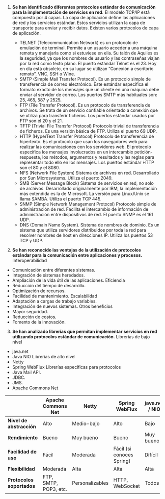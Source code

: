 1. **Se han identificado diferentes protocolos estándar de comunicación para la implementación de servicios en red.** 
El modelo TCP/IP está compuesto por 4 capas. La capa de aplicación define las aplicaciones de red y los servicios estándar. Estos servicios utilizan la capa de transporte para enviar y recibir datos. Existen varios protocolos de capa de aplicación.
	- TELNET (Telecommunication Network) es un protocolo de emulación de terminal. Permite a un usuario acceder a una máquina remota y manejarla como si estuviese en ella. Su talón de Aquiles es la seguridad, ya que los nombres de usuario y las contraseñas viajan por la red como texto plano. El puerto estándar Telnet es el 23. Hoy en día está obsoleto, en su lugar se utilizan “Conexión a escritorio remoto”, VNC, SSH o Wine.
	- SMTP (Simple Mail Transfer Protocol). Es un protocolo simple de transferencia de correo electrónico. Este estándar especifica el formato exacto de los mensajes que un cliente en una máquina debe enviar al servidor de correo. Los puertos SMTP más habituales son: 25, 465, 587 y 2525.
	- FTP (File Transfer Protocol). Es un protocolo de transferencia de archivos. Se trata de un servicio confiable orientado a conexión que se utiliza para transferir ficheros. Los puertos estándar usados por FTP son el 20 y el 21.
	- TFTP (Trivial File Transfer Protocol) Protocolo trivial de transferencia de ficheros. Es una versión básica de FTP. Utiliza el puerto 69 UDP.
	- HTTP (HyperText Transfer Protocol) Protocolo de transferencia de hipertexto. Es el protocolo que usan los navegadores web para realizar las comunicaciones con los servidores web. El protocolo especifica los mensajes involucrados en un intercambio petición-respuesta, los métodos, argumentos y resultados y las reglas para representar todo ello en los mensajes. Los puertos estándar HTTP son el 80 y el 8080.
	- NFS (Network File System) Sistema de archivos en red. Desarrollado por Sun Microsystems. Utiliza el puerto 2049.
	- SMB (Server Message Block) Sistema de servicios en red, no solo de archivos. Desarrollado originalmente por IBM, la implementación más extendida es la de Microsoft. La versión para Linux/Unix se llama SAMBA. Utiliza el puerto TCP 445.
	- SNMP (Simple Network Management Protocol) Protocolo simple de administración de red. Facilita el intercambio de información de administración entre dispositivos de red. El puerto SNMP es el 161 UDP.
	- DNS (Domain Name System). Sistema de nombres de dominio. Es un sistema que utiliza servidores distribuidos por toda la red para resolver nombres de host en direcciones IP. Utiliza los puertos 53 TCP y UDP.

2. **Se han reconocido las ventajas de la utilización de protocolos estándar para la comunicación entre aplicaciones y procesos.** 
Interoperabilidad 
- Comunicación entre diferentes sistemas.
- Integración de sistemas heredados.
- Ampliación de la vida útil de las aplicaciones.
Eficiencia
- Reducción del tiempo de desarrollo.
- Optimización de recursos.
- Facilidad de mantenimiento.
Escalabilidad
- Adaptación a cargas de trabajo variables.
- Integración de nuevos sistemas.
Otros beneficios
- Mayor seguridad.
- Reducción de costos.
- Fomento de la innovación.

3. **Se han analizado librerías que permitan implementar servicios en red utilizando protocolos estándar de comunicación.**
Librerías de bajo nivel
- java.net
- Java NIO
Librerías de alto nivel
- Netty
- Spring WebFlux
Librerías específicas para protocolos
- Java Mail API.
- JDBC.
- JMS.
- Apache Commons Net

|                           | Apache Commons Net    | Netty           | Spring WebFlux            | java.net / NIO |
| ------------------------- | --------------------- | --------------- | ------------------------- | -------------- |
| **Nivel de abstracción**  | Alto                  | Medio-bajo      | Alto                      | Bajo           |
| **Rendimiento**           | Bueno                 | Muy bueno       | Bueno                     | Muy bueno      |
| **Facilidad de uso**      | Fácil                 | Moderada        | Fácil (si conoces Spring) | Difícil        |
| **Flexibilidad**          | Moderada              | Alta            | Alta                      | Alta           |
| **Protocolos soportados** | FTP, SMTP, POP3, etc. | Personalizables | HTTP, WebSocket           | Todos          |

